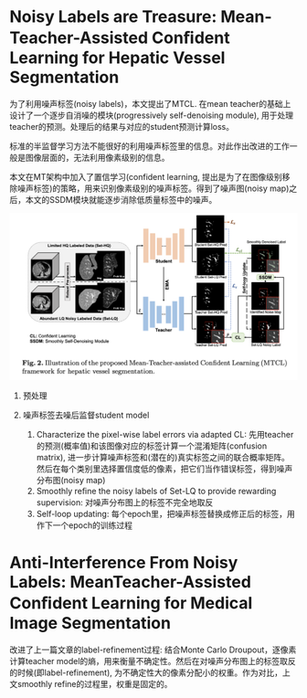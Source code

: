 # Noisy Labels are Treasure: Mean-Teacher-Assisted Conﬁdent Learning for Hepatic Vessel Segmentation
为了利用噪声标签(noisy labels)，本文提出了MTCL. 在mean teacher的基础上设计了一个逐步自消噪的模块(progressively self-denoising module), 用于处理teacher的预测。处理后的结果与对应的student预测计算loss。

标准的半监督学习方法不能很好的利用噪声标签里的信息。对此作出改进的工作一般是图像层面的，无法利用像素级别的信息。

本文在MT架构中加入了置信学习(confident learning, 提出是为了在图像级别移除噪声标签)的策略，用来识别像素级别的噪声标签。得到了噪声图(noisy map)之后，本文的SSDM模块就能逐步消除低质量标签中的噪声。

![Fig](../../images/MTCL1.png "Arch")
<!-- TODO: L_{cl}是在每个step里都计算一次吗 -->

1. 预处理

2. 噪声标签去噪后监督student model
    1. Characterize the pixel-wise label errors via adapted CL: 先用teacher的预测(概率值)和该图像对应的标签计算一个混淆矩阵(confusion matrix), 进一步计算噪声标签和(潜在的)真实标签之间的联合概率矩阵。然后在每个类别里选择置信度低的像素，把它们当作错误标签，得到噪声分布图(noisy map)
    2. Smoothly reﬁne the noisy labels of Set-LQ to provide rewarding supervision: 对噪声分布图上的标签不完全地取反
    3. Self-loop updating: 每个epoch里，把噪声标签替换成修正后的标签，用作下一个epoch的训练过程



# Anti-Interference From Noisy Labels: MeanTeacher-Assisted Conﬁdent Learning for Medical Image Segmentation
改进了上一篇文章的label-refinement过程: 结合Monte Carlo Droupout，逐像素计算teacher model的熵，用来衡量不确定性。然后在对噪声分布图上的标签取反的时候(即label-refinement), 为不确定性大的像素分配小的权重。作为对比，上文smoothly refine的过程里，权重是固定的。